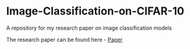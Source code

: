 # Image-Classification-on-CIFAR-10
A repository for my research paper on image classification models

The research paper can be found here - [Paper]([https://docs.google.com/document/d/1RYkP2O-7DLpqvbnsWDpmcTMR6BQp7n6mhdH_xg1wmwI/edit?usp=sharing])
